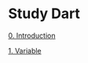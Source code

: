 # Study Dart

[0. Introduction](study_notes/0.Introduction.md)

[1. Variable](study_notes/1.Variables.md)
